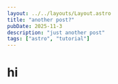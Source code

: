 ```yaml
---
layout: ../../layouts/Layout.astro
title: "another post?"
pubDate: 2025-11-3
description: "just another post"
tags: ["astro", "tutorial"]
---
```


# hi